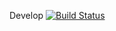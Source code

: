 Develop [![Build Status](https://travis-ci.org/sayatul/econnect-ionic.svg?branch=develop)](https://travis-ci.org/sayatul/econnect-ionic)
